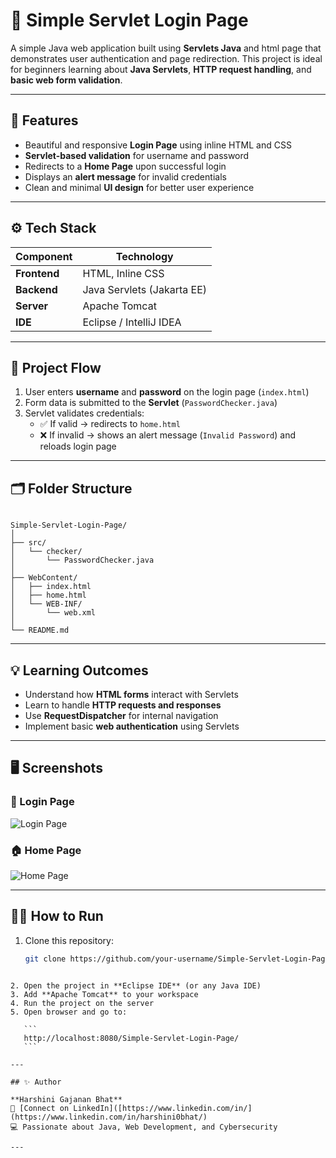 # 🧩 Simple Servlet Login Page

A simple Java web application built using **Servlets Java** and html page that demonstrates user authentication and page redirection. This project is ideal for beginners learning about **Java Servlets**, **HTTP request handling**, and **basic web form validation**.

---

## 🚀 Features
- Beautiful and responsive **Login Page** using inline HTML and CSS  
- **Servlet-based validation** for username and password  
- Redirects to a **Home Page** upon successful login  
- Displays an **alert message** for invalid credentials  
- Clean and minimal **UI design** for better user experience  

---

## ⚙️ Tech Stack
| Component | Technology |
|------------|-------------|
| **Frontend** | HTML, Inline CSS |
| **Backend** | Java Servlets (Jakarta EE) |
| **Server** | Apache Tomcat |
| **IDE** | Eclipse / IntelliJ IDEA |

---

## 🧠 Project Flow
1. User enters **username** and **password** on the login page (`index.html`)  
2. Form data is submitted to the **Servlet** (`PasswordChecker.java`)  
3. Servlet validates credentials:
   - ✅ If valid → redirects to `home.html`  
   - ❌ If invalid → shows an alert message (`Invalid Password`) and reloads login page  

---

## 🗂️ Folder Structure
```

Simple-Servlet-Login-Page/
│
├── src/
│   └── checker/
│       └── PasswordChecker.java
│
├── WebContent/
│   ├── index.html
│   ├── home.html
│   └── WEB-INF/
│       └── web.xml
│
└── README.md

````

---

## 💡 Learning Outcomes
- Understand how **HTML forms** interact with Servlets  
- Learn to handle **HTTP requests and responses**  
- Use **RequestDispatcher** for internal navigation  
- Implement basic **web authentication** using Servlets  

---

## 🖥️ Screenshots

### 🔐 Login Page
![Login Page](https://via.placeholder.com/800x400?text=Login+Page)

### 🏠 Home Page
![Home Page](https://via.placeholder.com/800x400?text=Home+Page)

---

## 🧑‍💻 How to Run
1. Clone this repository:
   ```bash
   git clone https://github.com/your-username/Simple-Servlet-Login-Page.git
````

2. Open the project in **Eclipse IDE** (or any Java IDE)
3. Add **Apache Tomcat** to your workspace
4. Run the project on the server
5. Open browser and go to:

   ```
   http://localhost:8080/Simple-Servlet-Login-Page/
   ```

---

## ✨ Author

**Harshini Gajanan Bhat**
📧 [Connect on LinkedIn]([https://www.linkedin.com/in/](https://www.linkedin.com/in/harshini0bhat/)
💻 Passionate about Java, Web Development, and Cybersecurity

---

